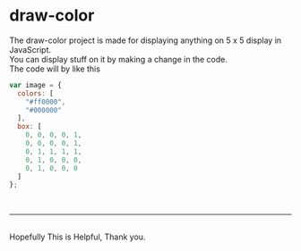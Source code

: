 # draw-color
The draw-color project is made for displaying anything on 5 x 5 display in JavaScript.
<br>
You can display stuff on it by making a change in the code.
<br>
The code will by like this
<br>
```JavaScript
var image = {
  colors: [
    "#ff0000",
    "#000000"
  ],
  box: [
    0, 0, 0, 0, 1,
    0, 0, 0, 0, 1,
    0, 1, 1, 1, 1,
    0, 1, 0, 0, 0,
    0, 1, 0, 0, 0
  ]
};
```
<br>
<hr>
<br>
Hopefully This is Helpful, Thank you.
